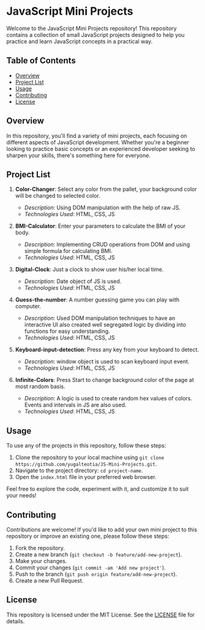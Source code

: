 # JavaScript Mini Projects

Welcome to the JavaScript Mini Projects repository! This repository contains a collection of small JavaScript projects designed to help you practice and learn JavaScript concepts in a practical way.

## Table of Contents

- [Overview](#overview)
- [Project List](#project-list)
- [Usage](#usage)
- [Contributing](#contributing)
- [License](#license)

## Overview

In this repository, you'll find a variety of mini projects, each focusing on different aspects of JavaScript development. Whether you're a beginner looking to practice basic concepts or an experienced developer seeking to sharpen your skills, there's something here for everyone.

## Project List

1. **Color-Changer**: Select any color from the pallet, your background color will be changed to selected color.
   <!-- - *Link to Live Demo*: [Demo Link](#) -->
   - *Description*: Using DOM manipulation with the help of raw JS.
   - *Technologies Used*: HTML, CSS, JS
   
2. **BMI-Calculator**: Enter your parameters to calculate the BMI of your body.
   <!-- - *Link to Live Demo*: [Demo Link](#) -->
   - *Description*: Implementing CRUD operations from DOM and using simple formula for calculating BMI.
   - *Technologies Used*: HTML, CSS, JS

3. **Digital-Clock**: Just a clock to show user his/her local time.
   <!-- - *Link to Live Demo*: [Demo Link](#) -->
   - *Description*: Date object of JS is used.
   - *Technologies Used*: HTML, CSS, JS

4. **Guess-the-number**: A number guessing game you can play with computer.
   <!-- - *Link to Live Demo*: [Demo Link](#) -->
   - *Description*: Used DOM manipulation techniques to have an interactive UI also created well segregated logic by dividing into functions for easy understanding.
   - *Technologies Used*: HTML, CSS, JS

5. **Keyboard-input-detection**: Press any key from your keyboard to detect.
   <!-- - *Link to Live Demo*: [Demo Link](#) -->
   - *Description*: window object is used to scan keyboard input event.
   - *Technologies Used*: HTML, CSS, JS

6. **Infinite-Colors**: Press Start to change background color of the page at most random basis.
   <!-- - *Link to Live Demo*: [Demo Link](#) -->
   - *Description*: A logic is used to create random hex values of colors. Events and intervals in JS are also used.
   - *Technologies Used*: HTML, CSS, JS
   
   <!-- Add more projects as needed -->

## Usage

To use any of the projects in this repository, follow these steps:

1. Clone the repository to your local machine using `git clone https://github.com/yugalteotia/JS-Mini-Projects.git`.
2. Navigate to the project directory: `cd project-name`.
3. Open the `index.html` file in your preferred web browser.

Feel free to explore the code, experiment with it, and customize it to suit your needs!

## Contributing

Contributions are welcome! If you'd like to add your own mini project to this repository or improve an existing one, please follow these steps:

1. Fork the repository.
2. Create a new branch (`git checkout -b feature/add-new-project`).
3. Make your changes.
4. Commit your changes (`git commit -am 'Add new project'`).
5. Push to the branch (`git push origin feature/add-new-project`).
6. Create a new Pull Request.

<!-- Please ensure that your pull request adheres to our [Code of Conduct](CODE_OF_CONDUCT.md) and includes a detailed description of the changes you've made. -->

## License

This repository is licensed under the MIT License. See the [LICENSE](LICENSE) file for details.
